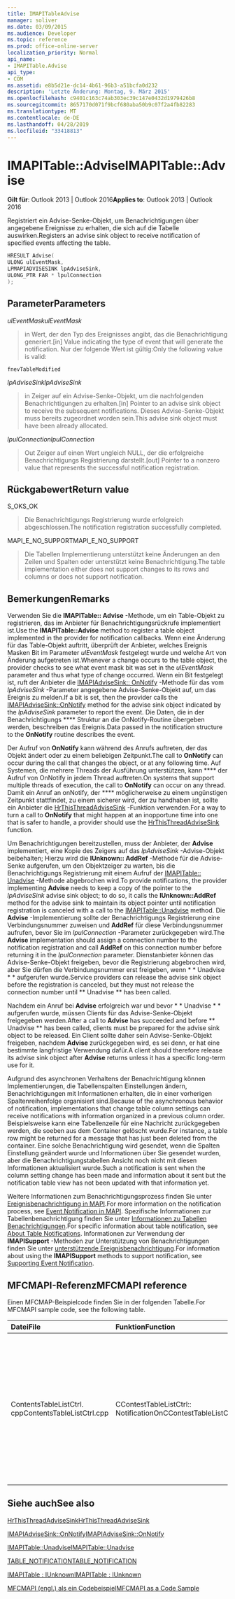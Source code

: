 ```yaml
---
title: IMAPITableAdvise
manager: soliver
ms.date: 03/09/2015
ms.audience: Developer
ms.topic: reference
ms.prod: office-online-server
localization_priority: Normal
api_name:
- IMAPITable.Advise
api_type:
- COM
ms.assetid: e8b5d21e-dc14-4b61-96b3-a51bcfa0d232
description: 'Letzte Änderung: Montag, 9. März 2015'
ms.openlocfilehash: c9401c163c74ab303ec39c147e0432d1979426b8
ms.sourcegitcommit: 8657170d071f9bcf680aba50b9c07f2a4fb82283
ms.translationtype: MT
ms.contentlocale: de-DE
ms.lasthandoff: 04/28/2019
ms.locfileid: "33418813"
---
```

# <a name="imapitableadvise"></a><span data-ttu-id="8ce00-103">IMAPITable::Advise</span><span class="sxs-lookup"><span data-stu-id="8ce00-103">IMAPITable::Advise</span></span>

  
  
<span data-ttu-id="8ce00-104">**Gilt für**: Outlook 2013 | Outlook 2016</span><span class="sxs-lookup"><span data-stu-id="8ce00-104">**Applies to**: Outlook 2013 | Outlook 2016</span></span> 
  
<span data-ttu-id="8ce00-105">Registriert ein Advise-Senke-Objekt, um Benachrichtigungen über angegebene Ereignisse zu erhalten, die sich auf die Tabelle auswirken.</span><span class="sxs-lookup"><span data-stu-id="8ce00-105">Registers an advise sink object to receive notification of specified events affecting the table.</span></span>
  
```cpp
HRESULT Advise(
ULONG ulEventMask,
LPMAPIADVISESINK lpAdviseSink,
ULONG_PTR FAR * lpulConnection
);
```

## <a name="parameters"></a><span data-ttu-id="8ce00-106">Parameter</span><span class="sxs-lookup"><span data-stu-id="8ce00-106">Parameters</span></span>

 <span data-ttu-id="8ce00-107">_ulEventMask_</span><span class="sxs-lookup"><span data-stu-id="8ce00-107">_ulEventMask_</span></span>
  
> <span data-ttu-id="8ce00-108">in Wert, der den Typ des Ereignisses angibt, das die Benachrichtigung generiert.</span><span class="sxs-lookup"><span data-stu-id="8ce00-108">[in] Value indicating the type of event that will generate the notification.</span></span> <span data-ttu-id="8ce00-109">Nur der folgende Wert ist gültig:</span><span class="sxs-lookup"><span data-stu-id="8ce00-109">Only the following value is valid:</span></span>
    
 `fnevTableModified`
  
 <span data-ttu-id="8ce00-110">_lpAdviseSink_</span><span class="sxs-lookup"><span data-stu-id="8ce00-110">_lpAdviseSink_</span></span>
  
> <span data-ttu-id="8ce00-111">in Zeiger auf ein Advise-Senke-Objekt, um die nachfolgenden Benachrichtigungen zu erhalten.</span><span class="sxs-lookup"><span data-stu-id="8ce00-111">[in] Pointer to an advise sink object to receive the subsequent notifications.</span></span> <span data-ttu-id="8ce00-112">Dieses Advise-Senke-Objekt muss bereits zugeordnet worden sein.</span><span class="sxs-lookup"><span data-stu-id="8ce00-112">This advise sink object must have been already allocated.</span></span>
    
 <span data-ttu-id="8ce00-113">_lpulConnection_</span><span class="sxs-lookup"><span data-stu-id="8ce00-113">_lpulConnection_</span></span>
  
> <span data-ttu-id="8ce00-114">Out Zeiger auf einen Wert ungleich NULL, der die erfolgreiche Benachrichtigungs Registrierung darstellt.</span><span class="sxs-lookup"><span data-stu-id="8ce00-114">[out] Pointer to a nonzero value that represents the successful notification registration.</span></span>
    
## <a name="return-value"></a><span data-ttu-id="8ce00-115">Rückgabewert</span><span class="sxs-lookup"><span data-stu-id="8ce00-115">Return value</span></span>

<span data-ttu-id="8ce00-116">S_OK</span><span class="sxs-lookup"><span data-stu-id="8ce00-116">S_OK</span></span> 
  
> <span data-ttu-id="8ce00-117">Die Benachrichtigungs Registrierung wurde erfolgreich abgeschlossen.</span><span class="sxs-lookup"><span data-stu-id="8ce00-117">The notification registration successfully completed.</span></span>
    
<span data-ttu-id="8ce00-118">MAPI_E_NO_SUPPORT</span><span class="sxs-lookup"><span data-stu-id="8ce00-118">MAPI_E_NO_SUPPORT</span></span> 
  
> <span data-ttu-id="8ce00-119">Die Tabellen Implementierung unterstützt keine Änderungen an den Zeilen und Spalten oder unterstützt keine Benachrichtigung.</span><span class="sxs-lookup"><span data-stu-id="8ce00-119">The table implementation either does not support changes to its rows and columns or does not support notification.</span></span>
    
## <a name="remarks"></a><span data-ttu-id="8ce00-120">Bemerkungen</span><span class="sxs-lookup"><span data-stu-id="8ce00-120">Remarks</span></span>

<span data-ttu-id="8ce00-121">Verwenden Sie die **IMAPITable:: Advise** -Methode, um ein Table-Objekt zu registrieren, das im Anbieter für Benachrichtigungsrückrufe implementiert ist.</span><span class="sxs-lookup"><span data-stu-id="8ce00-121">Use the **IMAPITable::Advise** method to register a table object implemented in the provider for notification callbacks.</span></span> <span data-ttu-id="8ce00-122">Wenn eine Änderung für das Table-Objekt auftritt, überprüft der Anbieter, welches Ereignis Masken Bit im Parameter _ulEventMask_ festgelegt wurde und welche Art von Änderung aufgetreten ist.</span><span class="sxs-lookup"><span data-stu-id="8ce00-122">Whenever a change occurs to the table object, the provider checks to see what event mask bit was set in the  _ulEventMask_ parameter and thus what type of change occurred.</span></span> <span data-ttu-id="8ce00-123">Wenn ein Bit festgelegt ist, ruft der Anbieter die [IMAPIAdviseSink:: OnNotify](imapiadvisesink-onnotify.md) -Methode für das vom _lpAdviseSink_ -Parameter angegebene Advise-Senke-Objekt auf, um das Ereignis zu melden.</span><span class="sxs-lookup"><span data-stu-id="8ce00-123">If a bit is set, then the provider calls the [IMAPIAdviseSink::OnNotify](imapiadvisesink-onnotify.md) method for the advise sink object indicated by the  _lpAdviseSink_ parameter to report the event.</span></span> <span data-ttu-id="8ce00-124">Die Daten, die in der Benachrichtigungs \*\*\*\* Struktur an die OnNotify-Routine übergeben werden, beschreiben das Ereignis.</span><span class="sxs-lookup"><span data-stu-id="8ce00-124">Data passed in the notification structure to the **OnNotify** routine describes the event.</span></span> 
  
<span data-ttu-id="8ce00-125">Der Aufruf von **OnNotify** kann während des Anrufs auftreten, der das Objekt ändert oder zu einem beliebigen Zeitpunkt.</span><span class="sxs-lookup"><span data-stu-id="8ce00-125">The call to **OnNotify** can occur during the call that changes the object, or at any following time.</span></span> <span data-ttu-id="8ce00-126">Auf Systemen, die mehrere Threads der Ausführung unterstützen, kann \*\*\*\* der Aufruf von OnNotify in jedem Thread auftreten.</span><span class="sxs-lookup"><span data-stu-id="8ce00-126">On systems that support multiple threads of execution, the call to **OnNotify** can occur on any thread.</span></span> <span data-ttu-id="8ce00-127">Damit ein Anruf an onNotify, der \*\*\*\* möglicherweise zu einem ungünstigen Zeitpunkt stattfindet, zu einem sicherer wird, der zu handhaben ist, sollte ein Anbieter die [HrThisThreadAdviseSink](hrthisthreadadvisesink.md) -Funktion verwenden.</span><span class="sxs-lookup"><span data-stu-id="8ce00-127">For a way to turn a call to **OnNotify** that might happen at an inopportune time into one that is safer to handle, a provider should use the [HrThisThreadAdviseSink](hrthisthreadadvisesink.md) function.</span></span> 
  
<span data-ttu-id="8ce00-128">Um Benachrichtigungen bereitzustellen, muss der Anbieter, der **Advise** implementiert, eine Kopie des Zeigers auf das _lpAdviseSink_ -Advise-Objekt beibehalten; Hierzu wird die **IUnknown:: AddRef** -Methode für die Advise-Senke aufgerufen, um den Objektzeiger zu warten, bis die Benachrichtigungs Registrierung mit einem Aufruf der [IMAPITable:: Unadvise](imapitable-unadvise.md) -Methode abgebrochen wird.</span><span class="sxs-lookup"><span data-stu-id="8ce00-128">To provide notifications, the provider implementing **Advise** needs to keep a copy of the pointer to the  _lpAdviseSink_ advise sink object; to do so, it calls the **IUnknown::AddRef** method for the advise sink to maintain its object pointer until notification registration is canceled with a call to the [IMAPITable::Unadvise](imapitable-unadvise.md) method.</span></span> <span data-ttu-id="8ce00-129">Die **Advise** -Implementierung sollte der Benachrichtigungs Registrierung eine Verbindungsnummer zuweisen und **AddRef** für diese Verbindungsnummer aufrufen, bevor Sie im _lpulConnection_ -Parameter zurückgegeben wird.</span><span class="sxs-lookup"><span data-stu-id="8ce00-129">The **Advise** implementation should assign a connection number to the notification registration and call **AddRef** on this connection number before returning it in the  _lpulConnection_ parameter.</span></span> <span data-ttu-id="8ce00-130">Dienstanbieter können das Advise-Senke-Objekt freigeben, bevor die Registrierung abgebrochen wird, aber Sie dürfen die Verbindungsnummer erst freigeben, wenn \* \* Unadvise \* \* aufgerufen wurde.</span><span class="sxs-lookup"><span data-stu-id="8ce00-130">Service providers can release the advise sink object before the registration is canceled, but they must not release the connection number until \*\* Unadvise \*\* has been called.</span></span> 
  
<span data-ttu-id="8ce00-131">Nachdem ein Anruf bei **Advise** erfolgreich war und bevor \* \* Unadvise \* \* aufgerufen wurde, müssen Clients für das Advise-Senke-Objekt freigegeben werden.</span><span class="sxs-lookup"><span data-stu-id="8ce00-131">After a call to **Advise** has succeeded and before \*\* Unadvise \*\* has been called, clients must be prepared for the advise sink object to be released.</span></span> <span data-ttu-id="8ce00-132">Ein Client sollte daher sein Advise-Senke-Objekt freigeben, nachdem **Advise** zurückgegeben wird, es sei denn, er hat eine bestimmte langfristige Verwendung dafür.</span><span class="sxs-lookup"><span data-stu-id="8ce00-132">A client should therefore release its advise sink object after **Advise** returns unless it has a specific long-term use for it.</span></span> 
  
<span data-ttu-id="8ce00-133">Aufgrund des asynchronen Verhaltens der Benachrichtigung können Implementierungen, die Tabellenspalten Einstellungen ändern, Benachrichtigungen mit Informationen erhalten, die in einer vorherigen Spaltenreihenfolge organisiert sind.</span><span class="sxs-lookup"><span data-stu-id="8ce00-133">Because of the asynchronous behavior of notification, implementations that change table column settings can receive notifications with information organized in a previous column order.</span></span> <span data-ttu-id="8ce00-134">Beispielsweise kann eine Tabellenzeile für eine Nachricht zurückgegeben werden, die soeben aus dem Container gelöscht wurde.</span><span class="sxs-lookup"><span data-stu-id="8ce00-134">For instance, a table row might be returned for a message that has just been deleted from the container.</span></span> <span data-ttu-id="8ce00-135">Eine solche Benachrichtigung wird gesendet, wenn die Spalten Einstellung geändert wurde und Informationen über Sie gesendet wurden, aber die Benachrichtigungstabellen Ansicht noch nicht mit diesen Informationen aktualisiert wurde.</span><span class="sxs-lookup"><span data-stu-id="8ce00-135">Such a notification is sent when the column setting change has been made and information about it sent but the notification table view has not been updated with that information yet.</span></span>
  
<span data-ttu-id="8ce00-136">Weitere Informationen zum Benachrichtigungsprozess finden Sie unter [Ereignisbenachrichtigung in MAPI](event-notification-in-mapi.md).</span><span class="sxs-lookup"><span data-stu-id="8ce00-136">For more information on the notification process, see [Event Notification in MAPI](event-notification-in-mapi.md).</span></span> <span data-ttu-id="8ce00-137">Spezifische Informationen zur Tabellenbenachrichtigung finden Sie unter [Informationen zu Tabellen Benachrichtigungen](about-table-notifications.md).</span><span class="sxs-lookup"><span data-stu-id="8ce00-137">For specific information about table notification, see [About Table Notifications](about-table-notifications.md).</span></span> <span data-ttu-id="8ce00-138">Informationen zur Verwendung der **IMAPISupport** -Methoden zur Unterstützung von Benachrichtigungen finden Sie unter [unterstützende Ereignisbenachrichtigung](supporting-event-notification.md).</span><span class="sxs-lookup"><span data-stu-id="8ce00-138">For information about using the **IMAPISupport** methods to support notification, see [Supporting Event Notification](supporting-event-notification.md).</span></span>
  
## <a name="mfcmapi-reference"></a><span data-ttu-id="8ce00-139">MFCMAPI-Referenz</span><span class="sxs-lookup"><span data-stu-id="8ce00-139">MFCMAPI reference</span></span>

<span data-ttu-id="8ce00-140">Einen MFCMAP-Beispielcode finden Sie in der folgenden Tabelle.</span><span class="sxs-lookup"><span data-stu-id="8ce00-140">For MFCMAPI sample code, see the following table.</span></span>
  
|<span data-ttu-id="8ce00-141">**Datei**</span><span class="sxs-lookup"><span data-stu-id="8ce00-141">**File**</span></span>|<span data-ttu-id="8ce00-142">**Funktion**</span><span class="sxs-lookup"><span data-stu-id="8ce00-142">**Function**</span></span>|<span data-ttu-id="8ce00-143">**Comment**</span><span class="sxs-lookup"><span data-stu-id="8ce00-143">**Comment**</span></span>|
|:-----|:-----|:-----|
|<span data-ttu-id="8ce00-144">ContentsTableListCtrl. cpp</span><span class="sxs-lookup"><span data-stu-id="8ce00-144">ContentsTableListCtrl.cpp</span></span>  <br/> |<span data-ttu-id="8ce00-145">CContestTableListCtrl:: NotificationOn</span><span class="sxs-lookup"><span data-stu-id="8ce00-145">CContestTableListCtrl::NotificationOn</span></span>  <br/> |<span data-ttu-id="8ce00-146">MFCMAPI verwendet die **IMAPITable:: Advise** -Methode, um Benachrichtigungen zu registrieren, damit die Tabellenansicht aktuell bleibt.</span><span class="sxs-lookup"><span data-stu-id="8ce00-146">MFCMAPI uses the **IMAPITable::Advise** method to register for notifications to allow the table view to stay current.</span></span>  <br/> |
   
## <a name="see-also"></a><span data-ttu-id="8ce00-147">Siehe auch</span><span class="sxs-lookup"><span data-stu-id="8ce00-147">See also</span></span>



[<span data-ttu-id="8ce00-148">HrThisThreadAdviseSink</span><span class="sxs-lookup"><span data-stu-id="8ce00-148">HrThisThreadAdviseSink</span></span>](hrthisthreadadvisesink.md)
  
[<span data-ttu-id="8ce00-149">IMAPIAdviseSink::OnNotify</span><span class="sxs-lookup"><span data-stu-id="8ce00-149">IMAPIAdviseSink::OnNotify</span></span>](imapiadvisesink-onnotify.md)
  
[<span data-ttu-id="8ce00-150">IMAPITable::Unadvise</span><span class="sxs-lookup"><span data-stu-id="8ce00-150">IMAPITable::Unadvise</span></span>](imapitable-unadvise.md)
  
[<span data-ttu-id="8ce00-151">TABLE_NOTIFICATION</span><span class="sxs-lookup"><span data-stu-id="8ce00-151">TABLE_NOTIFICATION</span></span>](table_notification.md)
  
[<span data-ttu-id="8ce00-152">IMAPITable : IUnknown</span><span class="sxs-lookup"><span data-stu-id="8ce00-152">IMAPITable : IUnknown</span></span>](imapitableiunknown.md)


[<span data-ttu-id="8ce00-153">MFCMAPI (engl.) als ein Codebeispiel</span><span class="sxs-lookup"><span data-stu-id="8ce00-153">MFCMAPI as a Code Sample</span></span>](mfcmapi-as-a-code-sample.md)

